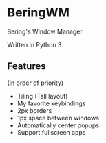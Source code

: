 # BeringWM

Bering's Window Manager.

Written in Python 3.

## Features

(In order of priority)

* Tiling (Tall layout)
* My favorite keybindings
* 2px borders
* 1px space between windows
* Automatically center popups
* Support fullscreen apps
